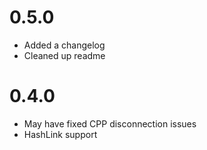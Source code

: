 # 0.5.0

* Added a changelog
* Cleaned up readme

# 0.4.0

* May have fixed CPP disconnection issues
* HashLink support